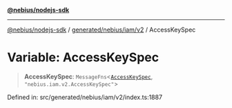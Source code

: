 [**@nebius/nodejs-sdk**](../../../../../README.md)

***

[@nebius/nodejs-sdk](../../../../../README.md) / [generated/nebius/iam/v2](../README.md) / AccessKeySpec

# Variable: AccessKeySpec

> **AccessKeySpec**: `MessageFns`\<[`AccessKeySpec`](../interfaces/AccessKeySpec.md), `"nebius.iam.v2.AccessKeySpec"`\>

Defined in: src/generated/nebius/iam/v2/index.ts:1887
